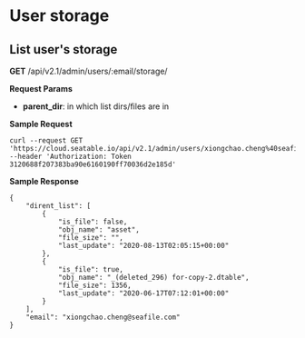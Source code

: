 # User storage

## List user's storage

**GET** /api/v2.1/admin/users/:email/storage/

**Request Params**

* **parent_dir**: in which list dirs/files are in

**Sample Request**

```
curl --request GET 'https://cloud.seatable.io/api/v2.1/admin/users/xiongchao.cheng%40seafile.com/storage/' --header 'Authorization: Token 3120688f207383ba90e6160190ff70036d2e185d'

```

**Sample Response**

```
{
    "dirent_list": [
        {
            "is_file": false,
            "obj_name": "asset",
            "file_size": "",
            "last_update": "2020-08-13T02:05:15+00:00"
        },
        {
            "is_file": true,
            "obj_name": "_(deleted_296) for-copy-2.dtable",
            "file_size": 1356,
            "last_update": "2020-06-17T07:12:01+00:00"
        }
    ],
    "email": "xiongchao.cheng@seafile.com"
}

```


